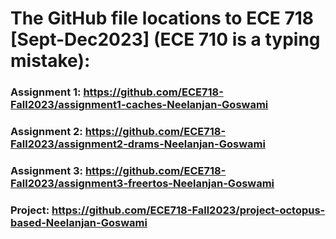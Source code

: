# The GitHub file locations to ECE 718 [Sept-Dec2023] (ECE 710 is a typing mistake):

### Assignment 1: https://github.com/ECE718-Fall2023/assignment1-caches-Neelanjan-Goswami

### Assignment 2: https://github.com/ECE718-Fall2023/assignment2-drams-Neelanjan-Goswami

### Assignment 3: https://github.com/ECE718-Fall2023/assignment3-freertos-Neelanjan-Goswami

### Project: https://github.com/ECE718-Fall2023/project-octopus-based-Neelanjan-Goswami
